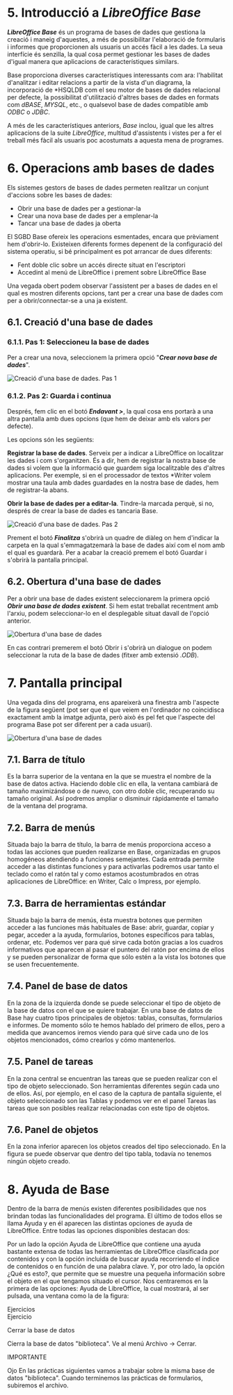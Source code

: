 # 5. Introducció a *LibreOffice Base*
***LibreOffice Base*** és un programa de bases de dades que gestiona la creació i maneig d'aquestes, a més de possibilitar l'elaboració de formularis i informes que proporcionen als usuaris un accés fàcil a les dades. La seua interfície és senzilla, la qual cosa permet gestionar les bases de dades d'igual manera que aplicacions de característiques similars.

Base proporciona diverses característiques interessants com ara: l'habilitat d'analitzar i editar relacions a partir de la vista d'un diagrama, la incorporació de *HSQLDB com el seu motor de bases de dades relacional per defecte, la possibilitat d'utilització d'altres bases de dades en formats com *dBASE*, *MYSQL*, etc., o qualsevol base de dades compatible amb *ODBC* o *JDBC*.

A més de les característiques anteriors, *Base* inclou, igual que les altres aplicacions de la suite *LibreOffice*, multitud d'assistents i vistes per a fer el treball més fàcil als usuaris poc acostumats a aquesta mena de programes.
 	
# 6. Operacions amb bases de dades

Els sistemes gestors de bases de dades permeten realitzar un conjunt d'accions sobre les bases de dades:

- Obrir una base de dades per a gestionar-la
- Crear una nova base de dades per a emplenar-la
- Tancar una base de dades ja oberta

El SGBD Base ofereix les operacions esmentades, encara que prèviament hem d'obrir-lo. Existeixen diferents formes depenent de la configuració del sistema operatiu, si bé principalment es pot arrancar de dues diferents:

- Fent doble clic sobre un accés directe situat en l'escriptori
- Accedint al menú de LibreOffice i prement sobre LibreOffice Base

Una vegada obert podem observar l'assistent per a bases de dades en el qual es mostren diferents opcions, tant per a crear una base de dades com per a obrir/connectar-se a una ja existent.

## 6.1. Creació d'una base de dades

### 6.1.1. Pas 1: Seleccioneu la base de dades

Per a crear una nova, seleccionem la primera opció "***Crear nova base de dades***".

![Creació d'una base de dades. Pas 1](img/base_crea_pas1.png)

### 6.1.2. Pas 2: Guarda i continua
Després, fem clic en el botó *****Endavant &gt;*****, la qual cosa ens portarà a una altra pantalla amb dues opcions (que hem de deixar amb els valors per defecte).

Les opcions són les següents:

**Registrar la base de dades**. Serveix per a indicar a LibreOffice on localitzar les dades i com s'organitzen. És a dir, hem de registrar la nostra base de dades si volem que la informació que guardem siga localitzable des d'altres aplicacions. Per exemple, si en el processador de textos *Writer volem mostrar una taula amb dades guardades en la nostra base de dades, hem de registrar-la abans.

**Obrir la base de dades per a editar-la**. Tindre-la marcada perquè, si no, després de crear la base de dades es tancaria Base.

![Creació d'una base de dades. Pas 2](img/base_crea_pas2.png)

Prement el botó ***Finalitza*** s'obrirà un quadre de diàleg on hem d'indicar la carpeta en la qual s'emmagatzemarà la base de dades així com el nom amb el qual es guardarà. Per a acabar la creació premem el botó Guardar i s'obrirà la pantalla principal.

## 6.2. Obertura d'una base de dades

Per a obrir una base de dades existent seleccionarem la primera opció ***Obrir una base de dades existent***. Si hem estat treballat recentment amb l'arxiu, podem seleccionar-lo en el desplegable situat davall de l'opció anterior.

![Obertura d'una base de dades](img/base_obertura.png)

En cas contrari premerem el botó Obrir i s'obrirà un dialogue on podem seleccionar la ruta de la base de dades (fitxer amb extensió *.ODB*).
 	
# 7. Pantalla principal

Una vegada dins del programa, ens apareixerà una finestra amb l'aspecte de la figura següent (pot ser que el que veiem en l'ordinador no coincidisca exactament amb la imatge adjunta, però això és pel fet que l'aspecte del programa Base pot ser diferent per a cada usuari).

![Obertura d'una base de dades](img/db_pantalla_principal.svg)

## 7.1. Barra de título
Es la barra superior de la ventana en la que se muestra el nombre de la base de datos activa. Haciendo doble clic en ella, la ventana cambiará de tamaño maximizándose o de nuevo, con otro doble clic, recuperando su tamaño original. Así podremos ampliar o disminuir rápidamente el tamaño de la ventana del programa.

## 7.2. Barra de menús
Situada bajo la barra de título, la barra de menús proporciona acceso a todas las acciones que pueden realizarse en Base, organizadas en grupos homogéneos atendiendo a funciones semejantes. Cada entrada permite acceder a las distintas funciones y para activarlas podremos usar tanto el teclado como el ratón tal y como estamos acostumbrados en otras aplicaciones de LibreOffice: en Writer, Calc o Impress, por ejemplo.

## 7.3. Barra de herramientas estándar
Situada bajo la barra de menús, ésta muestra botones que permiten acceder a las funciones más habituales de Base: abrir, guardar, copiar y pegar, acceder a la ayuda, formularios, botones específicos para tablas, ordenar, etc. Podemos ver para qué sirve cada botón gracias a los cuadros informativos que aparecen al pasar el puntero del ratón por encima de ellos y se pueden personalizar de forma que sólo estén a la vista los botones que se usen frecuentemente.

## 7.4. Panel de base de datos
En la zona de la izquierda donde se puede seleccionar el tipo de objeto de la base de datos con el que se quiere trabajar. En una base de datos de Base hay cuatro tipos principales de objetos: tablas, consultas, formularios e informes. De momento sólo te hemos hablado del primero de ellos, pero a medida que avancemos iremos viendo para qué sirve cada uno de los objetos mencionados, cómo crearlos y cómo mantenerlos.

## 7.5. Panel de tareas
En la zona central se encuentran las tareas que se pueden realizar con el tipo de objeto seleccionado. Son herramientas diferentes según cada uno de ellos. Así, por ejemplo, en el caso de la captura de pantalla siguiente, el objeto seleccionado son las Tablas y podemos ver en el panel Tareas las tareas que son posibles realizar relacionadas con este tipo de objetos.

## 7.6. Panel de objetos
En la zona inferior aparecen los objetos creados del tipo seleccionado. En la figura se puede observar que dentro del tipo tabla, todavía no tenemos ningún objeto creado.

# 8. Ayuda de Base
Dentro de la barra de menús existen diferentes posibilidades que nos brindan todas las funcionalidades del programa. El último de todos ellos se llama Ayuda y en él aparecen las distintas opciones de ayuda de LibreOffice. Entre todas las opciones disponibles destacan dos:

Por un lado la opción Ayuda de LibreOffice que contiene una ayuda bastante extensa de todas las herramientas de LibreOffice clasificada por contenidos y con la opción incluida de buscar ayuda recorriendo el índice de contenidos o en función de una palabra clave.
Y, por otro lado, la opción ¿Qué es esto?, que permite que se muestre una pequeña información sobre el objeto en el que tengamos situado el cursor.
Nos centraremos en la primera de las opciones: Ayuda de LibreOffice, la cual mostrará, al ser pulsada, una ventana como la de la figura:
 	 
Ejercicios	
Ejercicio
 	
Cerrar la base de datos

Cierra la base de datos "biblioteca". Ve al menú Archivo → Cerrar.
 	 
 	
IMPORTANTE
 	 
Ojo	
En las prácticas siguientes vamos a trabajar sobre la misma base de datos "biblioteca". Cuando terminemos las prácticas de formularios, subiremos el archivo.
